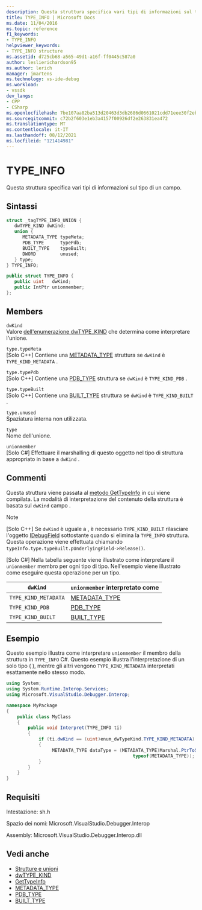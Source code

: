 ```yaml
---
description: Questa struttura specifica vari tipi di informazioni sul tipo di un campo.
title: TYPE_INFO | Microsoft Docs
ms.date: 11/04/2016
ms.topic: reference
f1_keywords:
- TYPE_INFO
helpviewer_keywords:
- TYPE_INFO structure
ms.assetid: d725cb68-a565-49d1-a16f-ff0445c587a0
author: leslierichardson95
ms.author: lerich
manager: jmartens
ms.technology: vs-ide-debug
ms.workload:
- vssdk
dev_langs:
- CPP
- CSharp
ms.openlocfilehash: 7be107aa82ba513d20463d3db2686d0661021cdd71eee30f2ebd8de8bd57c174
ms.sourcegitcommit: c72b2f603e1eb3a4157f00926df2e263831ea472
ms.translationtype: MT
ms.contentlocale: it-IT
ms.lasthandoff: 08/12/2021
ms.locfileid: "121414981"
---
```

# <a name="type_info"></a>TYPE_INFO
Questa struttura specifica vari tipi di informazioni sul tipo di un campo.

## <a name="syntax"></a>Sintassi

```cpp
struct _tagTYPE_INFO_UNION {
   dwTYPE_KIND dwKind;
   union {
      METADATA_TYPE typeMeta;
      PDB_TYPE      typePdb;
      BUILT_TYPE    typeBuilt;
      DWORD         unused;
   } type;
} TYPE_INFO;
```

```csharp
public struct TYPE_INFO {
   public uint   dwKind;
   public IntPtr unionmember;
};
```

## <a name="members"></a>Members
 `dwKind`\
 Valore [dell'enumerazione dwTYPE_KIND](../../../extensibility/debugger/reference/dwtype-kind.md) che determina come interpretare l'unione.

 `type.typeMeta`\
 [Solo C++] Contiene una [METADATA_TYPE](../../../extensibility/debugger/reference/metadata-type.md) struttura se `dwKind` è `TYPE_KIND_METADATA` .

 `type.typePdb`\
 [Solo C++] Contiene una [PDB_TYPE](../../../extensibility/debugger/reference/pdb-type.md) struttura se `dwKind` è `TYPE_KIND_PDB` .

 `type.typeBuilt`\
 [Solo C++] Contiene una [BUILT_TYPE](../../../extensibility/debugger/reference/built-type.md) struttura se `dwKind` è `TYPE_KIND_BUILT` .

 `type.unused`\
 Spaziatura interna non utilizzata.

 `type`\
 Nome dell'unione.

 `unionmember`\
 [Solo C#] Effettuare il marshalling di questo oggetto nel tipo di struttura appropriato in base a `dwKind` .

## <a name="remarks"></a>Commenti
 Questa struttura viene passata al [metodo GetTypeInfo](../../../extensibility/debugger/reference/idebugfield-gettypeinfo.md) in cui viene compilata. La modalità di interpretazione del contenuto della struttura è basata sul `dwKind` campo .

> [!NOTE]
> [Solo C++] Se `dwKind` è uguale a , è necessario `TYPE_KIND_BUILT` rilasciare l'oggetto [IDebugField](../../../extensibility/debugger/reference/idebugfield.md) sottostante quando si elimina la `TYPE_INFO` struttura. Questa operazione viene effettuata chiamando `typeInfo.type.typeBuilt.pUnderlyingField->Release()`.

 [Solo C#] Nella tabella seguente viene illustrato come interpretare il `unionmember` membro per ogni tipo di tipo. Nell'esempio viene illustrato come eseguire questa operazione per un tipo.

|`dwKind`|`unionmember` interpretato come|
|--------------|----------------------------------|
|`TYPE_KIND_METADATA`|[METADATA_TYPE](../../../extensibility/debugger/reference/metadata-type.md)|
|`TYPE_KIND_PDB`|[PDB_TYPE](../../../extensibility/debugger/reference/pdb-type.md)|
|`TYPE_KIND_BUILT`|[BUILT_TYPE](../../../extensibility/debugger/reference/built-type.md)|

## <a name="example"></a>Esempio
 Questo esempio illustra come interpretare `unionmember` il membro della struttura in `TYPE_INFO` C#. Questo esempio illustra l'interpretazione di un solo tipo ( ), mentre gli altri vengono `TYPE_KIND_METADATA` interpretati esattamente nello stesso modo.

```csharp
using System;
using System.Runtime.Interop.Services;
using Microsoft.VisualStudio.Debugger.Interop;

namespace MyPackage
{
    public class MyClass
    {
        public void Interpret(TYPE_INFO ti)
        {
            if (ti.dwKind == (uint)enum_dwTypeKind.TYPE_KIND_METADATA)
            {
                 METADATA_TYPE dataType = (METADATA_TYPE)Marshal.PtrToStructure(ti.unionmember,
                                               typeof(METADATA_TYPE));
            }
        }
    }
}
```

## <a name="requirements"></a>Requisiti
 Intestazione: sh.h

 Spazio dei nomi: Microsoft.VisualStudio.Debugger.Interop

 Assembly: Microsoft.VisualStudio.Debugger.Interop.dll

## <a name="see-also"></a>Vedi anche
- [Strutture e unioni](../../../extensibility/debugger/reference/structures-and-unions.md)
- [dwTYPE_KIND](../../../extensibility/debugger/reference/dwtype-kind.md)
- [GetTypeInfo](../../../extensibility/debugger/reference/idebugfield-gettypeinfo.md)
- [METADATA_TYPE](../../../extensibility/debugger/reference/metadata-type.md)
- [PDB_TYPE](../../../extensibility/debugger/reference/pdb-type.md)
- [BUILT_TYPE](../../../extensibility/debugger/reference/built-type.md)
